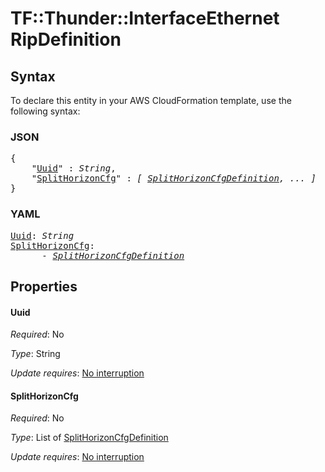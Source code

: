# TF::Thunder::InterfaceEthernet RipDefinition

## Syntax

To declare this entity in your AWS CloudFormation template, use the following syntax:

### JSON

<pre>
{
    "<a href="#uuid" title="Uuid">Uuid</a>" : <i>String</i>,
    "<a href="#splithorizoncfg" title="SplitHorizonCfg">SplitHorizonCfg</a>" : <i>[ <a href="splithorizoncfgdefinition.md">SplitHorizonCfgDefinition</a>, ... ]</i>
}
</pre>

### YAML

<pre>
<a href="#uuid" title="Uuid">Uuid</a>: <i>String</i>
<a href="#splithorizoncfg" title="SplitHorizonCfg">SplitHorizonCfg</a>: <i>
      - <a href="splithorizoncfgdefinition.md">SplitHorizonCfgDefinition</a></i>
</pre>

## Properties

#### Uuid

_Required_: No

_Type_: String

_Update requires_: [No interruption](https://docs.aws.amazon.com/AWSCloudFormation/latest/UserGuide/using-cfn-updating-stacks-update-behaviors.html#update-no-interrupt)

#### SplitHorizonCfg

_Required_: No

_Type_: List of <a href="splithorizoncfgdefinition.md">SplitHorizonCfgDefinition</a>

_Update requires_: [No interruption](https://docs.aws.amazon.com/AWSCloudFormation/latest/UserGuide/using-cfn-updating-stacks-update-behaviors.html#update-no-interrupt)

